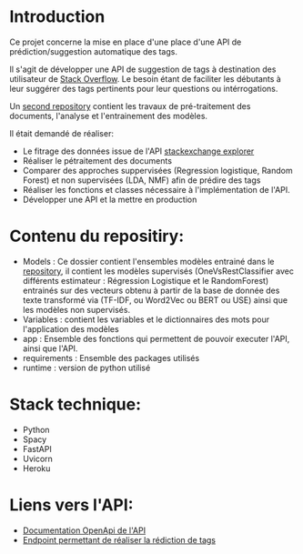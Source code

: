 # Introduction
Ce projet concerne la mise en place d'une place d'une API de prédiction/suggestion automatique des tags.

Il s'agit de développer une API de suggestion de tags à destination des utilisateur de [Stack Overflow](https://stackoverflow.com/). Le besoin étant de faciliter les débutants à leur suggérer des tags pertinents pour leur questions ou intérrogations.


Un [second repository](https://github.com/Belal237/Categoriser_automatiquement_des_questions_Stackoverflow) contient les travaux de pré-traitement des documents, l'analyse et l'entrainement des modèles.

Il était demandé de réaliser:

- Le fitrage des données issue de l'API [stackexchange explorer](https://data.stackexchange.com/stackoverflow/query/new)
- Réaliser le pétraitement des documents 
- Comparer des approches suppervisées (Regression logistique, Random Forest) et non supervisées (LDA, NMF) afin de prédire des tags
- Réaliser les fonctions et classes nécessaire à l'implémentation de l'API. 
- Développer une API et la mettre en production

# Contenu du repositiry:
- Models : Ce dossier contient l'ensembles modèles entrainé dans le [repository](https://github.com/Belal237/Categoriser_automatiquement_des_questions_Stackoverflow), il contient les modèles supervisés (OneVsRestClassifier avec différents estimateur : Régression Logistique et le RandomForest) entrainés sur des vecteurs obtenu à partir de la base de donnée des texte transformé via (TF-IDF, ou Word2Vec ou BERT ou USE) ainsi que les modèles non supervisés.
- Variables : contient les variables et le dictionnaires des mots pour l'application des modèles
- app : Ensemble des fonctions qui permettent de pouvoir executer l'API, ainsi que l'API.
- requirements : Ensemble des packages utilisés
- runtime : version de python utilisé

# Stack technique:
- Python
- Spacy
- FastAPI
- Uvicorn
- Heroku

# Liens vers l'API:
- [Documentation OpenApi de l'API]()
- [Endpoint permettant de réaliser la rédiction de tags]()